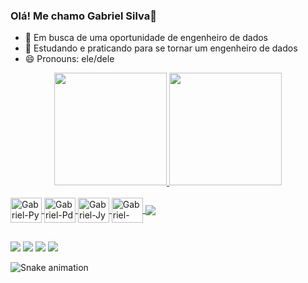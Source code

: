 ### Olá! Me chamo Gabriel Silva👋

- 🔭 Em busca de uma oportunidade de engenheiro de dados
- 🌱 Estudando e praticando para se tornar um engenheiro de dados
- 😄 Pronouns: ele/dele
<div align="center">
  <a href="https://github.com/GabrielSS21">
  <img height="180em" src="https://github-readme-stats.vercel.app/api?username=GabrielSS21&show_icons=true&theme=dark&include_all_commits=true&count_private=true"/>
  <img height="180em" src="https://github-readme-stats.vercel.app/api/top-langs/?username=GabrielSS21&layout=compact&langs_count=7&theme=dark"/>
</div>
  
  <div style="display: inline_block"><br>
  <img align="center" alt="Gabriel-Py" height="40" width="50" src="https://cdn.jsdelivr.net/gh/devicons/devicon/icons/python/python-original-wordmark.svg">
  <img align="center" alt="Gabriel-Pd" height="40" width="50" src="https://cdn.jsdelivr.net/gh/devicons/devicon/icons/pandas/pandas-original.svg">
  <img align="center" alt="Gabriel-Jy" height="40" width="50" src="https://cdn.jsdelivr.net/gh/devicons/devicon/icons/jupyter/jupyter-original-wordmark.svg">
  <img align="center" alt="Gabriel-My" height="40" width="50" src="https://cdn.jsdelivr.net/gh/devicons/devicon/icons/mysql/mysql-original-wordmark.svg">
  <img align="center" src="https://img.shields.io/badge/Amazon_AWS-FF9900?style=for-the-badge&logo=amazonaws&logoColor=white">
</div>
  
   ##
  
  <div> 
  <a href="https://www.instagram.com/gabriel_wod/" target="_blank"><img src="https://img.shields.io/badge/-Instagram-%23E4405F?style=for-the-badge&logo=instagram&logoColor=white" target="_blank"></a>
  <a href="https://www.youtube.com/channel/UCS_zNqOrc18S5WWZxMySyDA/featured" target="_blank"><img src="https://img.shields.io/badge/YouTube-FF0000?style=for-the-badge&logo=youtube&logoColor=white" target="_blank"></a>
 <a href="https://www.linkedin.com/in/gessilva/" target="_blank"><img src="https://img.shields.io/badge/LinkedIn-0077B5?style=for-the-badge&logo=linkedin&logoColor=white" target="_blank"></a>
<a href="mailto:gabrielbsb21@hotmail.com" target="_blank"><img src="https://img.shields.io/badge/Microsoft_Outlook-0078D4?style=for-the-badge&logo=microsoft-outlook&logoColor=white" target="_blank"></a>

![Snake animation](https://github.com/GabrielSS21/GabrielSS21/blob/output/github-contribution-grid-snake.svg)
